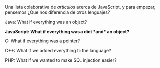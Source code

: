 

Una lista colaborativa de *articulos* acerca de JavaScript, y para empezar, pensemos ¿Que nos diferencia
de otros lenguajes?

Java: What if everything was an object?

**JavaScript: What if everything was a dict \*and\* an object?**

C: What if everything was a pointer?

C++: What if we added everything to the language?

PHP: What if we wanted to make SQL injection easier?